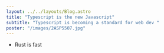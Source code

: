 ```yaml
---
layout: ../../layouts/Blog.astro
title: "Typescript is the new Javascript"
subtitle: "Typescript is becoming a standard for web dev "
poster: "/images/2ASP5507.jpg"
---
```


- Rust is fast